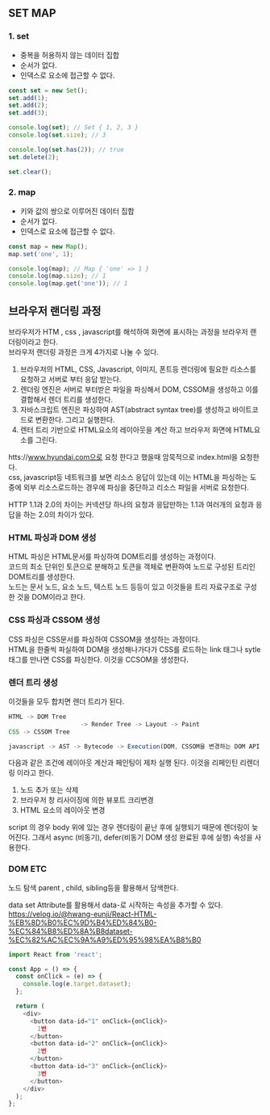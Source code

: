 ##  SET MAP
###  1. set
- 중복을 허용하지 않는 데이터 집합
- 순서가 없다.
- 인덱스로 요소에 접근할 수 없다.

~~~javascript
const set = new Set();
set.add(1);
set.add(2);
set.add(3);

console.log(set); // Set { 1, 2, 3 }
console.log(set.size); // 3

console.log(set.has(2)); // true
set.delete(2);

set.clear();

~~~

### 2. map
- 키와 값의 쌍으로 이루어진 데이터 집합
- 순서가 없다.
- 인덱스로 요소에 접근할 수 없다.

~~~javascript
const map = new Map();
map.set('one', 1);

console.log(map); // Map { 'one' => 1 }
console.log(map.size); // 1
console.log(map.get('one')); // 1
~~~

## 브라우저 랜더링 과정
브라우저가 HTM , css , javascript를 해석하여 화면에 표시하는 과정을 브라우저 랜더링이라고 한다.  
브라우저 랜더링 과정은 크게 4가지로 나눌 수 있다.
1. 브라우저의 HTML, CSS, Javascript, 이미지, 폰트등 렌더링에 필요한 리소스를 요청하고 서버로 부터 응답 받는다.
2. 렌더링 엔진은 서버로 부터받은 파일을 파싱해서 DOM, CSSOM을 생성하고 이를 결합해서 렌더 트리를 생성한다.
3. 자바스크립트 엔진은 파싱하여 AST(abstract syntax tree)를 생성하고 바이트코드로 변환한다. 그리고 실행한다.
4. 렌터 트리 기반으로 HTML요소의 레이아웃을 계산 하고 브라우저 화면에 HTML요소를 그린다.

htts://www.hyundai.com으로 요청 한다고 했을때 암묵적으로 index.html을 요청한다.  
css, javascript등 네트워크를 보면 리소스 응답이 있는데 이는 HTML을 파싱하는 도중에 외부 리소스로드하는 경우에 파싱을 중단하고 리소스 파일을 서버로 요청한다.  

HTTP 1.1과 2.0의 차이는 커넥션당 하나의 요청과 응답만하는 1.1과 여러개의 요청과 응답을 하는 2.0의 차이가 있다.  

### HTML 파싱과 DOM 생성
HTML 파싱은 HTML문서를 파싱하여 DOM트리를 생성하는 과정이다.  
코드의 최소 단위인 토큰으로 분해하고 토큰을 객체로 변환하여 노드로 구성된 트리인 DOM트리를 생성한다.  
노드는 문서 노드, 요소 노드, 텍스트 노드 등등이 있고 이것들을 트리 자료구조로 구성한 것을 DOM이라고 한다.

### CSS 파싱과 CSSOM 생성
CSS 파싱은 CSS문서를 파싱하여 CSSOM을 생성하는 과정이다.  
HTML을 한줄씩 파실하여 DOM을 생성해나가다가 CSS를 로드하는 link 태그나 sytle태그를 만나면 CSS를 파싱한다.
이것을 CCSOM을 생성한다.

### 렌더 트리 생성
이것들을 모두 합치면 렌더 트리가 된다.
~~~javascript
HTML -> DOM Tree
                    -> Render Tree -> Layout -> Paint
CSS -> CSSOM Tree

javascript -> AST -> Bytecode -> Execution(DOM, CSSOM을 변경하는 DOM API 호출)
~~~
다음과 같은 조건에 레이아웃 계산과 페인팅이 제차 실행 된다. 이것을 리페인틴 리렌더링 이라고 한다.
1. 노드 추가 또는 삭제
2. 브라우저 창 리사이징에 의한 뷰포트 크리변경
3. HTML 요소의 레이아웃 변경

script 의 경우 body 위에 있는 경우 렌더링이 끝난 후에 실행되기 때문에 렌더링이 늦어진다.
그래서 async (비동기), defer(비동기 DOM 생성 완료된 후에 실행) 속성을 사용한다.

### DOM ETC
노드 탐색 parent , child, sibling등을 활용해서 담색한다.

data set Attribute를 활용해서 data-로 시작하는 속성을 추가할 수 있다.  
https://velog.io/@hwang-eunji/React-HTML-%EB%8D%B0%EC%9D%B4%ED%84%B0-%EC%84%B8%ED%8A%B8dataset-%EC%82%AC%EC%9A%A9%ED%95%98%EA%B8%B0

~~~javascript
import React from 'react';

const App = () => {
  const onClick = (e) => {
    console.log(e.target.dataset);
  };

  return (
    <div>
      <button data-id="1" onClick={onClick}>
        1번
      </button>
      <button data-id="2" onClick={onClick}>
        2번
      </button>
      <button data-id="3" onClick={onClick}>
        3번
      </button>
    </div>
  );
};
~~~

##
